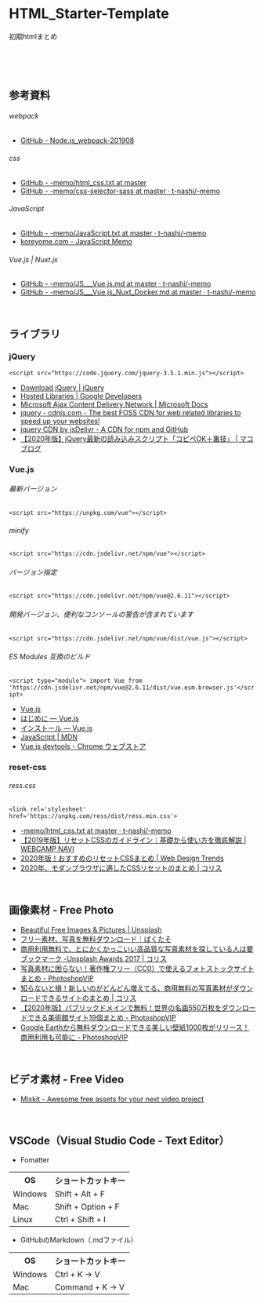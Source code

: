 # HTML_Starter-Template
初期htmlまとめ

<br><br><br>

































## 参考資料
###### webpack
* [GitHub - Node.js_webpack-201908](https://github.com/t-nashi/Node.js_webpack-201908)
###### css
* [GitHub - -memo/html_css.txt at master](https://github.com/t-nashi/-memo/blob/master/html_css.txt)
* [GitHub - -memo/css-selector-sass at master · t-nashi/-memo](https://github.com/t-nashi/-memo/blob/master/css-selector-sass)
###### JavaScript
* [GitHub - -memo/JavaScript.txt at master · t-nashi/-memo](https://github.com/t-nashi/-memo/blob/master/JavaScript.txt)
* [koreyome.com - JavaScript Memo](https://www.koreyome.com/labo/contents/js/memo/index.html)
###### Vue.js | Nuxt.js
* [GitHub - -memo/JS___Vue.js.md at master · t-nashi/-memo](https://github.com/t-nashi/-memo/blob/master/JS___Vue.js.md)
* [GitHub - -memo/JS___Vue.js_Nuxt_Docker.md at master · t-nashi/-memo](https://github.com/t-nashi/-memo/blob/master/JS___Vue.js_Nuxt_Docker.md)


<br>

## ライブラリ

### jQuery
`<script src="https://code.jquery.com/jquery-3.5.1.min.js"></script>`
* [Download jQuery | jQuery](https://jquery.com/download/)
* [Hosted Libraries  |  Google Developers](https://developers.google.com/speed/libraries/#jquery)
* [Microsoft Ajax Content Delivery Network | Microsoft Docs](https://docs.microsoft.com/en-us/aspnet/ajax/cdn/overview#jQuery_Releases_on_the_CDN_0)
* [jquery - cdnjs.com - The best FOSS CDN for web related libraries to speed up your websites!](https://cdnjs.com/libraries/jquery/)
* [jquery CDN by jsDelivr - A CDN for npm and GitHub](https://www.jsdelivr.com/package/npm/jquery)
* [【2020年版】jQuery最新の読み込みスクリプト「コピペOK＋裏技」 | マコブログ](https://macoblog.com/jquery-saishin/)


### Vue.js
###### 最新バージョン
`<script src="https://unpkg.com/vue"></script>`
###### minify
`<script src="https://cdn.jsdelivr.net/npm/vue"></script>`
###### バージョン指定
`<script src="https://cdn.jsdelivr.net/npm/vue@2.6.11"></script>`
###### 開発バージョン、便利なコンソールの警告が含まれています
`<script src="https://cdn.jsdelivr.net/npm/vue/dist/vue.js"></script>`
###### ES Modules 互換のビルド
`<script type="module"> import Vue from 'https://cdn.jsdelivr.net/npm/vue@2.6.11/dist/vue.esm.browser.js'</script>`


* [Vue.js](https://jp.vuejs.org/)
* [はじめに — Vue.js](https://jp.vuejs.org/v2/guide/index.html)
* [インストール — Vue.js](https://jp.vuejs.org/v2/guide/installation.html)
* [JavaScript | MDN](https://developer.mozilla.org/ja/docs/Web/JavaScript)
* [Vue.js devtools - Chrome ウェブストア](https://chrome.google.com/webstore/detail/vuejs-devtools/nhdogjmejiglipccpnnnanhbledajbpd)






### reset-css
###### ress.css
`<link rel='stylesheet' href='https://unpkg.com/ress/dist/ress.min.css'>`

* [-memo/html_css.txt at master · t-nashi/-memo](https://github.com/t-nashi/-memo/blob/master/html_css.txt)
* [【2019年版】リセットCSSのガイドライン｜基礎から使い方を徹底解説 | WEBCAMP NAVI](https://web-camp.io/magazine/archives/30817)
* [2020年版！おすすめのリセットCSSまとめ | Web Design Trends](https://webdesign-trends.net/entry/8137)
* [2020年、モダンブラウザに適したCSSリセットのまとめ | コリス](https://coliss.com/articles/build-websites/operation/css/css-reset-for-modern-browser.html)

<br>



## 画像素材 - Free Photo
* [Beautiful Free Images & Pictures | Unsplash](https://unsplash.com/)
* [フリー素材、写真を無料ダウンロード｜ぱくたそ](https://www.pakutaso.com/)
* [商用利用無料で、とにかくかっこいい高品質な写真素材を探している人は要ブックマーク -Unsplash Awards 2017 | コリス](https://coliss.com/articles/freebies/unsplash-awards-2017.html)
* [写真素材に困らない！著作権フリー（CC0）で使えるフォトストックサイトまとめ - PhotoshopVIP](http://photoshopvip.net/86500)
* [知らないと損！新しいのがどんどん増えてる、商用無料の写真素材がダウンロードできるサイトのまとめ | コリス](https://coliss.com/articles/freebies/stock-photos-for-2017.html)
* [【2020年版】パブリックドメインで無料！世界の名画550万枚をダウンロードできる美術館サイト19個まとめ - PhotoshopVIP](http://photoshopvip.net/111868)
* [Google Earthから無料ダウンロードできる美しい壁紙1000枚がリリース！商用利用も可能に - PhotoshopVIP](http://photoshopvip.net/120793)

<br>



## ビデオ素材 - Free Video
* [Mixkit - Awesome free assets for your next video project](https://mixkit.co/)

<br>






## VSCode（Visual Studio Code - Text Editor）
* Fomatter
<table>
<tbody>
<tr>
<th>OS</th>
<th>ショートカットキー</th>
</tr>
<tr>
<td>Windows</td>
<td>Shift + Alt + F</td>
</tr>
<tr>
<td>Mac</td>
<td>Shift + Option + F</td>
</tr>
<tr>
<td>Linux</td>
<td>Ctrl + Shift + I</td>
</tr>
</tbody>
</table>

* GitHubのMarkdown（.mdファイル）
<table>
<tbody>
<tr>
<th>OS</th>
<th>ショートカットキー</th>
</tr>
<tr>
<td>Windows</td>
<td>Ctrl + K → V</td>
</tr>
<tr>
<td>Mac</td>
<td>Command + K → V</td>
</tr>
</tbody>
</table>




<br>




































